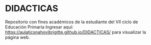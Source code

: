 # DIDACTICAS
Repositorio con fines académicos de la estudiante del VII ciclo de Educación Primaria
Ingresar aquí: https://aulaticsnahovibrigitte.github.io/DIDACTICAS/ para visualizar la página web.
